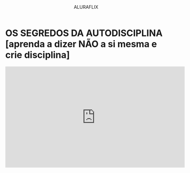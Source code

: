 <body>
<header>ALURAFLIX</header>


<h1>OS SEGREDOS DA AUTODISCIPLINA [aprenda a dizer NÃO a si mesma e crie disciplina]</h1>




<iframe width="560" height="315" src="https://www.youtube.com/embed/_TPsDec9dA8?si=gsq68KtNjCrEtmTF" title="YouTube video player" frameborder="0" allow="accelerometer; autoplay; clipboard-write; encrypted-media; gyroscope; picture-in-picture; web-share" referrerpolicy="strict-origin-when-cross-origin" allowfullscreen></iframe>
